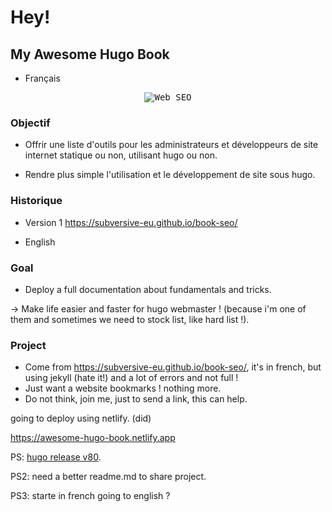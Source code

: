 # Hey!

## My Awesome Hugo Book

- Français

<p align="center">
  <kbd><img src="https://subversive-eu.github.io/awesome-hugo-book/media/merakist-min.jpg" alt="Web SEO" /></kbd>
</p>

### Objectif

- Offrir une liste d'outils pour les administrateurs et développeurs de site internet statique ou non, utilisant hugo ou non.

- Rendre plus simple l'utilisation et le développement de site sous hugo.

### Historique

- Version 1 <https://subversive-eu.github.io/book-seo/>




- English

### Goal

- Deploy a full documentation about fundamentals and tricks.

-> Make life easier and faster for hugo webmaster ! (because i'm one of them and sometimes we need to stock list, like hard list !).

### Project

- Come from <https://subversive-eu.github.io/book-seo/>, it's in french, but using jekyll (hate it!) and a lot of errors and not full !
- Just want a website bookmarks ! nothing more.
- Do not think, join me, just to send a link, this can help.

going to deploy using netlify. (did)

<https://awesome-hugo-book.netlify.app>

PS: [hugo release v80](https://github.com/gohugoio/hugo/releases/tag/v0.80.0).

PS2: need a better readme.md to share project.

PS3: starte in french going to english ?